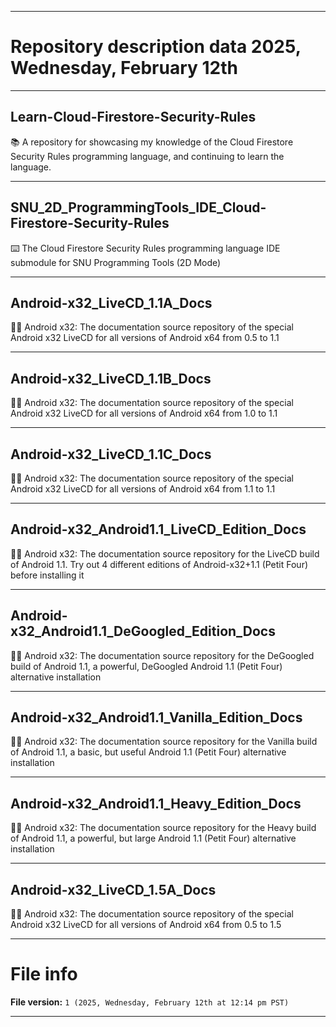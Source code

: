 
***

# Repository description data 2025, Wednesday, February 12th

---

## Learn-Cloud-Firestore-Security-Rules

📚️ A repository for showcasing my knowledge of the Cloud Firestore Security Rules programming language, and continuing to learn the language. 

---

## SNU_2D_ProgrammingTools_IDE_Cloud-Firestore-Security-Rules

⌨️ The Cloud Firestore Security Rules programming language IDE submodule for SNU Programming Tools (2D Mode)

---

## Android-x32_LiveCD_1.1A_Docs

🤖️📖️ Android x32: The documentation source repository of the special Android x32 LiveCD for all versions of Android x64 from 0.5 to 1.1

---

## Android-x32_LiveCD_1.1B_Docs

🤖️📖️ Android x32: The documentation source repository of the special Android x32 LiveCD for all versions of Android x64 from 1.0 to 1.1

---

## Android-x32_LiveCD_1.1C_Docs

🤖️📖️ Android x32: The documentation source repository of the special Android x32 LiveCD for all versions of Android x64 from 1.1 to 1.1

---

## Android-x32_Android1.1_LiveCD_Edition_Docs

🤖️📖️ Android x32: The documentation source repository for the LiveCD build of Android 1.1. Try out 4 different editions of Android-x32+1.1 (Petit Four) before installing it 

---

## Android-x32_Android1.1_DeGoogled_Edition_Docs

🤖️📖️ Android x32: The documentation source repository for the DeGoogled build of Android 1.1, a powerful, DeGoogled Android 1.1 (Petit Four) alternative installation 

---

## Android-x32_Android1.1_Vanilla_Edition_Docs

🤖️📖️ Android x32: The documentation source repository for the Vanilla build of Android 1.1, a basic, but useful Android 1.1 (Petit Four) alternative installation

---

## Android-x32_Android1.1_Heavy_Edition_Docs

🤖️📖️ Android x32: The documentation source repository for the Heavy build of Android 1.1, a powerful, but large Android 1.1 (Petit Four) alternative installation

---

## Android-x32_LiveCD_1.5A_Docs

🤖️📖️ Android x32: The documentation source repository of the special Android x32 LiveCD for all versions of Android x64 from 0.5 to 1.5

***

# File info

**File version:** `1 (2025, Wednesday, February 12th at 12:14 pm PST)`

***

